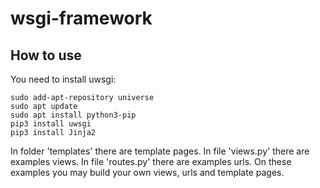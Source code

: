 # wsgi-framework

How to use
----------------------
You need to install uwsgi:

    sudo add-apt-repository universe
    sudo apt update
    sudo apt install python3-pip
    pip3 install uwsgi 
    pip3 install Jinja2




In folder 'templates' there are template pages.
In file 'views.py' there are examples views.
In file 'routes.py' there are examples urls.
On these examples you may build your own views, urls and template pages.